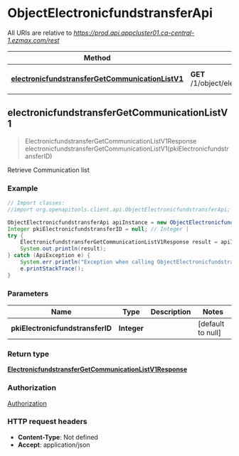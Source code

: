 # ObjectElectronicfundstransferApi

All URIs are relative to *https://prod.api.appcluster01.ca-central-1.ezmax.com/rest*

Method | HTTP request | Description
------------- | ------------- | -------------
[**electronicfundstransferGetCommunicationListV1**](ObjectElectronicfundstransferApi.md#electronicfundstransferGetCommunicationListV1) | **GET** /1/object/electronicfundstransfer/{pkiElectronicfundstransferID}/getCommunicationList | Retrieve Communication list



## electronicfundstransferGetCommunicationListV1

> ElectronicfundstransferGetCommunicationListV1Response electronicfundstransferGetCommunicationListV1(pkiElectronicfundstransferID)

Retrieve Communication list



### Example

```java
// Import classes:
//import org.openapitools.client.api.ObjectElectronicfundstransferApi;

ObjectElectronicfundstransferApi apiInstance = new ObjectElectronicfundstransferApi();
Integer pkiElectronicfundstransferID = null; // Integer | 
try {
    ElectronicfundstransferGetCommunicationListV1Response result = apiInstance.electronicfundstransferGetCommunicationListV1(pkiElectronicfundstransferID);
    System.out.println(result);
} catch (ApiException e) {
    System.err.println("Exception when calling ObjectElectronicfundstransferApi#electronicfundstransferGetCommunicationListV1");
    e.printStackTrace();
}
```

### Parameters


Name | Type | Description  | Notes
------------- | ------------- | ------------- | -------------
 **pkiElectronicfundstransferID** | **Integer**|  | [default to null]

### Return type

[**ElectronicfundstransferGetCommunicationListV1Response**](ElectronicfundstransferGetCommunicationListV1Response.md)

### Authorization

[Authorization](../README.md#Authorization)

### HTTP request headers

- **Content-Type**: Not defined
- **Accept**: application/json

